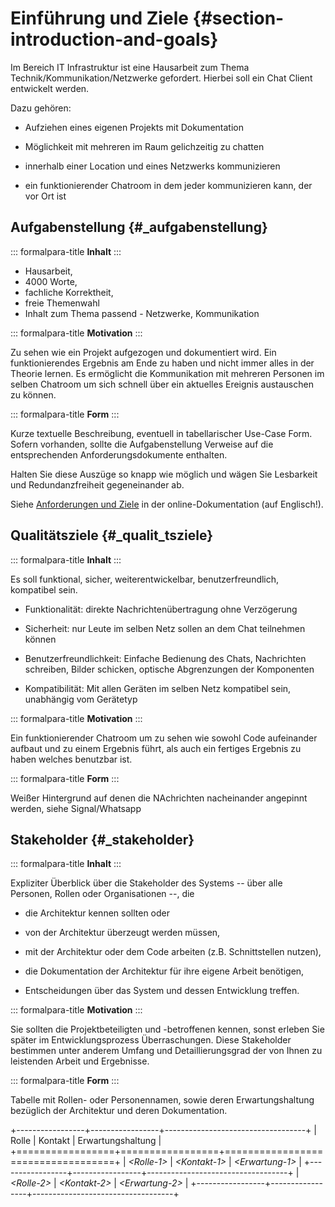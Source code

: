 # Einführung und Ziele {#section-introduction-and-goals}

Im Bereich IT Infrastruktur ist eine Hausarbeit zum Thema Technik/Kommunikation/Netzwerke gefordert. Hierbei soll ein Chat Client entwickelt werden. 

Dazu gehören:

-   Aufziehen eines eigenen Projekts mit Dokumentation

-   Möglichkeit mit mehreren im Raum gelichzeitig zu chatten

-   innerhalb einer Location und eines Netzwerks kommunizieren 

-   ein funktionierender Chatroom in dem jeder kommunizieren kann, der vor Ort ist 

## Aufgabenstellung {#_aufgabenstellung}

::: formalpara-title
**Inhalt**
:::

- Hausarbeit, 
- 4000 Worte, 
- fachliche Korrektheit,
- freie Themenwahl
- Inhalt zum Thema passend - Netzwerke, Kommunikation 


::: formalpara-title
**Motivation**
:::

Zu sehen wie ein Projekt aufgezogen und dokumentiert wird. Ein funktionierendes Ergebnis am Ende zu haben und nicht immer alles in der Theorie lernen. Es ermöglicht die Kommunikation mit mehreren Personen im selben Chatroom um sich schnell über ein aktuelles Ereignis austauschen zu können.

::: formalpara-title
**Form**
:::

Kurze textuelle Beschreibung, eventuell in tabellarischer Use-Case Form.
Sofern vorhanden, sollte die Aufgabenstellung Verweise auf die
entsprechenden Anforderungsdokumente enthalten.

Halten Sie diese Auszüge so knapp wie möglich und wägen Sie Lesbarkeit
und Redundanzfreiheit gegeneinander ab.

Siehe [Anforderungen und Ziele](https://docs.arc42.org/section-1/) in
der online-Dokumentation (auf Englisch!).

## Qualitätsziele {#_qualit_tsziele}

::: formalpara-title
**Inhalt**
:::

Es soll funktional, sicher, weiterentwickelbar, benutzerfreundlich, kompatibel sein.

- Funktionalität: direkte Nachrichtenübertragung ohne Verzögerung

- Sicherheit: nur Leute im selben Netz sollen an dem Chat teilnehmen können

- Benutzerfreundlichkeit: Einfache Bedienung des Chats, Nachrichten schreiben, Bilder schicken, optische Abgrenzungen der Komponenten

- Kompatibilität: Mit allen Geräten im selben Netz kompatibel sein, unabhängig vom Gerätetyp

::: formalpara-title
**Motivation**
:::

Ein funktionierender Chatroom um zu sehen wie sowohl Code aufeinander aufbaut und zu einem Ergebnis führt, als auch ein fertiges Ergebnis zu haben welches benutzbar ist. 

::: formalpara-title
**Form**
:::

Weißer Hintergrund auf denen die NAchrichten nacheinander angepinnt werden, siehe Signal/Whatsapp

## Stakeholder {#_stakeholder}

::: formalpara-title
**Inhalt**
:::

Expliziter Überblick über die Stakeholder des Systems -- über alle
Personen, Rollen oder Organisationen --, die

-   die Architektur kennen sollten oder

-   von der Architektur überzeugt werden müssen,

-   mit der Architektur oder dem Code arbeiten (z.B. Schnittstellen
    nutzen),

-   die Dokumentation der Architektur für ihre eigene Arbeit benötigen,

-   Entscheidungen über das System und dessen Entwicklung treffen.

::: formalpara-title
**Motivation**
:::

Sie sollten die Projektbeteiligten und -betroffenen kennen, sonst
erleben Sie später im Entwicklungsprozess Überraschungen. Diese
Stakeholder bestimmen unter anderem Umfang und Detaillierungsgrad der
von Ihnen zu leistenden Arbeit und Ergebnisse.

::: formalpara-title
**Form**
:::

Tabelle mit Rollen- oder Personennamen, sowie deren Erwartungshaltung
bezüglich der Architektur und deren Dokumentation.

+-----------------+-----------------+-----------------------------------+
| Rolle           | Kontakt         | Erwartungshaltung                 |
+=================+=================+===================================+
| *\<Rolle-1>*    | *\<Kontakt-1>*  | *\<Erwartung-1>*                  |
+-----------------+-----------------+-----------------------------------+
| *\<Rolle-2>*    | *\<Kontakt-2>*  | *\<Erwartung-2>*                  |
+-----------------+-----------------+-----------------------------------+
